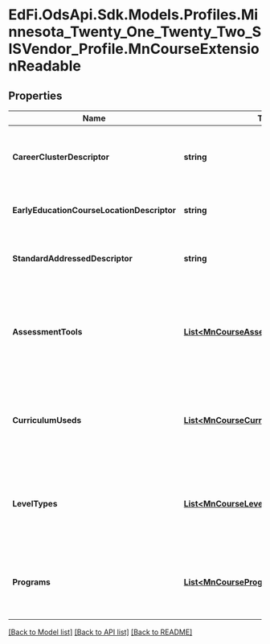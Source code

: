 # EdFi.OdsApi.Sdk.Models.Profiles.Minnesota_Twenty_One_Twenty_Two_SISVendor_Profile.MnCourseExtensionReadable
## Properties

Name | Type | Description | Notes
------------ | ------------- | ------------- | -------------
**CareerClusterDescriptor** | **string** | Career cluster defines the industry or occupational focus for a career pathways program, plan of study, or course. | [optional] 
**EarlyEducationCourseLocationDescriptor** | **string** | Classification of instruction site for Early Education. E.g., child&#39;s home or care center. | [optional] 
**StandardAddressedDescriptor** | **string** | Locality of entity who&#39;s learning standard is addressed by this course. E.g., State, Federal, or Local. | [optional] 
**AssessmentTools** | [**List&lt;MnCourseAssessmentToolReadable&gt;**](MnCourseAssessmentToolReadable.md) | An unordered collection of courseAssessmentTools. Assessment tool that has been implemented for the course. General purpose but intially implemented for Early Education. | [optional] 
**CurriculumUseds** | [**List&lt;MnCourseCurriculumUsedReadable&gt;**](MnCourseCurriculumUsedReadable.md) | An unordered collection of courseCurriculumUseds. Curriculum as implemented for the course. General purpose but intially implemented for Early Education. | [optional] 
**LevelTypes** | [**List&lt;MnCourseLevelTypeReadable&gt;**](MnCourseLevelTypeReadable.md) | An unordered collection of courseLevelTypes. The &#39;type level&#39; of which the course is associated. E.g, Advanced, Articulated, Basic, Dual, General, No credit, Occupational | [optional] 
**Programs** | [**List&lt;MnCourseProgramReadable&gt;**](MnCourseProgramReadable.md) | An unordered collection of coursePrograms. Program associated to the course. General purpose but intially extended for Early Education. | [optional] 

[[Back to Model list]](../README.md#documentation-for-models) [[Back to API list]](../README.md#documentation-for-api-endpoints) [[Back to README]](../README.md)

